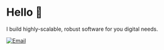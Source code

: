 # Hello 👋

I build highly-scalable, robust software for you digital needs.

[![Email](https://img.shields.io/badge/Email-Contact-red?style=for-the-badge&logo=gmail)](mailto:ljllacuna5@gmail.com)
